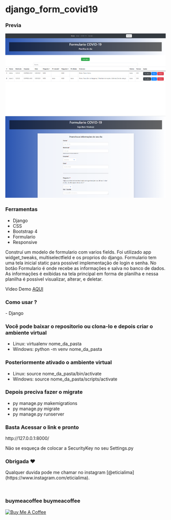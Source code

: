 # django_form_covid19
 
### Previa
 
<img src="git/demo1.png?raw=true"/>
<img src="git/demo2.png?raw=true"/>

### Ferramentas
* Django
* CSS 
* Bootstrap 4
* Formulario
* Responsive

<p>Construí um modelo de formulario com varios fields. Foi utilizado app widget_tweaks, multiselectfield e os proprios do django. Formulario tem uma tela inicial static para possivel implementação de login e senha. No botão Formulario é onde recebe as informações e salva no banco de dados. As informações é exibidas na tela principal em forma de planilha e nessa planilha é possivel visualizar, alterar, e deletar.</p>

Video Demo <a href="https://www.youtube.com/watch?v=R9VUWtRy8F0" >AQUI</a>
 
### Como usar ? 
<p>- Django </P> 

### Você pode baixar o repositorio ou clona-lo e depois criar o ambiente virtual 
* Linux: virtualenv nome_da_pasta
* Windows: python -m venv nome_da_pasta

### Posteriormente ativado o ambiente virtual 
* Linux: source nome_da_pasta/bin/activate
* Windows: source nome_da_pasta/scripts/activate 

### Depois preciva fazer o migrate 
* py manage.py makemigrations
* py manage.py migrate
* py manage.py runserver
 
### Basta Acessar o link e pronto 
<p>http://127.0.0.1:8000/</p> 
 
<p>Não se esqueça de colocar a SecurityKey no seu Settings.py</p>  

### Obrigada ❤️
<p>Qualquer duvida pode me chamar no instagram [@eticialima](https://www.instagram.com/eticialima).</p> 
<br> 

###  buymeacoffee buymeacoffee
 
<a  href="https://www.buymeacoffee.com/leticialima" target="_blank"><img  src="https://cdn.buymeacoffee.com/buttons/default-red.png" alt="Buy Me A Coffee" height="40" width="170" ></a>
</p><br>  
